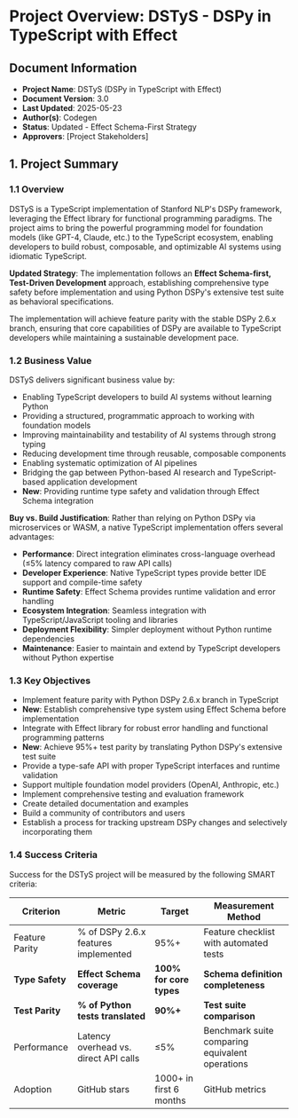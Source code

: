 # Project Overview: DSTyS - DSPy in TypeScript with Effect

## Document Information
- **Project Name**: DSTyS (DSPy in TypeScript with Effect)
- **Document Version**: 3.0
- **Last Updated**: 2025-05-23
- **Author(s)**: Codegen
- **Status**: Updated - Effect Schema-First Strategy
- **Approvers**: [Project Stakeholders]

## 1. Project Summary

### 1.1 Overview
DSTyS is a TypeScript implementation of Stanford NLP's DSPy framework, leveraging the Effect library for functional programming paradigms. The project aims to bring the powerful programming model for foundation models (like GPT-4, Claude, etc.) to the TypeScript ecosystem, enabling developers to build robust, composable, and optimizable AI systems using idiomatic TypeScript. 

**Updated Strategy**: The implementation follows an **Effect Schema-first, Test-Driven Development** approach, establishing comprehensive type safety before implementation and using Python DSPy's extensive test suite as behavioral specifications.

The implementation will achieve feature parity with the stable DSPy 2.6.x branch, ensuring that core capabilities of DSPy are available to TypeScript developers while maintaining a sustainable development pace.

### 1.2 Business Value
DSTyS delivers significant business value by:
- Enabling TypeScript developers to build AI systems without learning Python
- Providing a structured, programmatic approach to working with foundation models
- Improving maintainability and testability of AI systems through strong typing
- Reducing development time through reusable, composable components
- Enabling systematic optimization of AI pipelines
- Bridging the gap between Python-based AI research and TypeScript-based application development
- **New**: Providing runtime type safety and validation through Effect Schema integration

**Buy vs. Build Justification**:
Rather than relying on Python DSPy via microservices or WASM, a native TypeScript implementation offers several advantages:
- **Performance**: Direct integration eliminates cross-language overhead (≤5% latency compared to raw API calls)
- **Developer Experience**: Native TypeScript types provide better IDE support and compile-time safety
- **Runtime Safety**: Effect Schema provides runtime validation and error handling
- **Ecosystem Integration**: Seamless integration with TypeScript/JavaScript tooling and libraries
- **Deployment Flexibility**: Simpler deployment without Python runtime dependencies
- **Maintenance**: Easier to maintain and extend by TypeScript developers without Python expertise

### 1.3 Key Objectives
- Implement feature parity with Python DSPy 2.6.x branch in TypeScript
- **New**: Establish comprehensive type system using Effect Schema before implementation
- Integrate with Effect library for robust error handling and functional programming patterns
- **New**: Achieve 95%+ test parity by translating Python DSPy's extensive test suite
- Provide a type-safe API with proper TypeScript interfaces and runtime validation
- Support multiple foundation model providers (OpenAI, Anthropic, etc.)
- Implement comprehensive testing and evaluation framework
- Create detailed documentation and examples
- Build a community of contributors and users
- Establish a process for tracking upstream DSPy changes and selectively incorporating them

### 1.4 Success Criteria
Success for the DSTyS project will be measured by the following SMART criteria:

| Criterion | Metric | Target | Measurement Method |
|-----------|--------|--------|-------------------|
| Feature Parity | % of DSPy 2.6.x features implemented | 95%+ | Feature checklist with automated tests |
| **Type Safety** | **Effect Schema coverage** | **100% for core types** | **Schema definition completeness** |
| **Test Parity** | **% of Python tests translated** | **90%+** | **Test suite comparison** |
| Performance | Latency overhead vs. direct API calls | ≤5% | Benchmark suite comparing equivalent operations |
| Adoption | GitHub stars | 1000+ in first 6 months | GitHub metrics |
